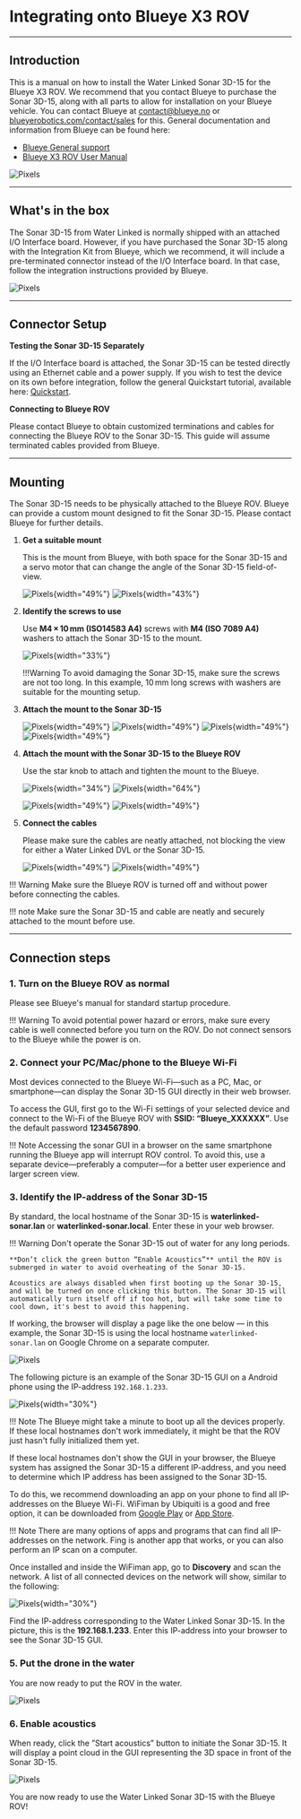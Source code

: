 # Integrating onto Blueye X3 ROV

---
## Introduction
This is a manual on how to install the Water Linked Sonar 3D-15 for the Blueye X3 ROV. We recommend that you contact Blueye to purchase the Sonar 3D-15, along with all parts to allow for installation on your Blueye vehicle. You can contact Blueye at [contact@blueye.no](mailto:contact@blueye.no) or [blueyerobotics.com/contact/sales](https://www.blueyerobotics.com/contact/sales) for this. General documentation and information from Blueye can be found here:

- [Blueye General support](https://support.blueye.no)
- [Blueye X3 ROV User Manual](https://support.blueye.no/hc/en-us/articles/4868560476316-Blueye-X3-User-Manual-PDF)


![Pixels](../img/sonar3d-integration-blueyex3/blueye_intro_pose.jpg)


---

## What's in the box

The Sonar 3D-15 from Water Linked is normally shipped with an attached I/O Interface board. However, if you have purchased the Sonar 3D-15 along with the Integration Kit from Blueye, which we recommend, it will include a pre-terminated connector instead of the I/O Interface board. In that case, follow the integration instructions provided by Blueye.


![Pixels](../img/sonar3d-integration-blueyex3/whats_in_the_box_merged.png)

---

## Connector Setup
**Testing the Sonar 3D-15 Separately**

If the I/O Interface board is attached, the Sonar 3D-15 can be tested directly using an Ethernet cable and a power supply. If you wish to test the device on its own before integration, follow the general Quickstart tutorial, available here:  [Quickstart](https://docs.waterlinked.com/sonar-3d/sonar-3d-15-quickstart/).

**Connecting to Blueye ROV**

Please contact Blueye to obtain customized terminations and cables for connecting the Blueye ROV to the Sonar 3D-15. This guide will assume terminated cables provided from Blueye.

---


## Mounting
The Sonar 3D-15 needs to be physically attached to the Blueye ROV. Blueye can provide a custom mount designed to fit the Sonar 3D-15. Please contact Blueye for further details.

1. **Get a suitable mount**

    This is the mount from Blueye, with both space for the Sonar 3D-15 and a servo motor that can change the angle of the Sonar 3D-15 field-of-view.

    ![Pixels](../img/sonar3d-integration-blueyex3/mount_no_sonar_cropped.png){width="49%"}
    ![Pixels](../img/sonar3d-integration-blueyex3/mount_no_sonar2.jpg){width="43%"}
    

2. **Identify the screws to use**

    Use **M4 × 10 mm (ISO14583 A4)** screws with **M4 (ISO 7089 A4)** washers to attach the Sonar 3D-15 to the mount.

    ![Pixels](../img/sonar3d-integration-blueyex3/screws_cropped.png){width="33%"}

    !!!Warning
        To avoid damaging the Sonar 3D-15, make sure the screws are not too long. In this example, 10 mm long screws with washers are suitable for the mounting setup.

3. **Attach the mount to the Sonar 3D-15**

    ![Pixels](../img/sonar3d-integration-blueyex3/screws_on_sonar_blurred.png){width="49%"}
    ![Pixels](../img/sonar3d-integration-blueyex3/sonar_mount_attached.jpg){width="49%"}
    ![Pixels](../img/sonar3d-integration-blueyex3/sonar_mount_attached2.jpg){width="49%"}
    ![Pixels](../img/sonar3d-integration-blueyex3/sonar_mount_attached3.jpg){width="49%"}


4. **Attach the mount with the Sonar 3D-15 to the Blueye ROV**

    Use the star knob to attach and tighten the mount to the Blueye.

    ![Pixels](../img/sonar3d-integration-blueyex3/tightening_screw_mount_cropped.png){width="34%"}
    ![Pixels](../img/sonar3d-integration-blueyex3/mount_on_sonar.png){width="64%"}

    ![Pixels](../img/sonar3d-integration-blueyex3/underside_blueye_uten_knob.jpg){width="49%"}
    ![Pixels](../img/sonar3d-integration-blueyex3/underside_blueye_med_knob.jpg){width="49%"}

5. **Connect the cables**

    Please make sure the cables are neatly attached, not blocking the view for either a Water Linked DVL or the Sonar 3D-15.

    ![Pixels](../img/sonar3d-integration-blueyex3/cables_neatly2.jpg){width="49%"}
    ![Pixels](../img/sonar3d-integration-blueyex3/cables_neatly.jpg){width="49%"}

!!! Warning
    Make sure the Blueye ROV is turned off and without power before connecting the cables.

!!! note
    Make sure the Sonar 3D-15 and cable are neatly and securely attached to the mount before use.

---


## Connection steps

### 1. **Turn on the Blueye ROV as normal**

Please see Blueye's manual for standard startup procedure.

!!! Warning 
    To avoid potential power hazard or errors, make sure every cable is well connected before you turn on the ROV. Do not connect sensors to the Blueye while the power is on.

### 2. **Connect your PC/Mac/phone to the Blueye Wi-Fi**

Most devices connected to the Blueye Wi-Fi—such as a PC, Mac, or smartphone—can display the Sonar 3D-15 GUI directly in their web browser.

To access the GUI, first go to the Wi-Fi settings of your selected device and connect to the Wi-Fi of the Blueye ROV with **SSID: “Blueye_XXXXXX”**. Use the default password **1234567890**.

!!! Note
    Accessing the sonar GUI in a browser on the same smartphone running the Blueye app will interrupt ROV control. To avoid this, use a separate device—preferably a computer—for a better user experience and larger screen view.

### 3. **Identify the IP-address of the Sonar 3D-15**


By standard, the local hostname of the Sonar 3D-15 is **waterlinked-sonar.lan** or **waterlinked-sonar.local**. Enter these in your web browser. 

!!! Warning
    Don't operate the Sonar 3D-15 out of water for any long periods.
    
    **Don’t click the green button “Enable Acoustics”** until the ROV is submerged in water to avoid overheating of the Sonar 3D-15. 
    
    Acoustics are always disabled when first booting up the Sonar 3D-15, and will be turned on once clicking this button. The Sonar 3D-15 will automatically turn itself off if too hot, but will take some time to cool down, it's best to avoid this happening.

If working, the browser will display a page like the one below — in this example, the Sonar 3D-15 is using the local hostname `waterlinked-sonar.lan` on Google Chrome on a separate computer.

![Pixels](../img/sonar3d-integration-blueyex3/sonar_gui.png)

The following picture is an example of the Sonar 3D-15 GUI on a Android phone using the IP-address `192.168.1.233`.

![Pixels](../img/sonar3d-integration-blueyex3/sonar_gui_phone.jpg){width="30%"}

!!! Note
    The Blueye might take a minute to boot up all the devices properly. If these local hostnames don't work immediately, it might be that the ROV just hasn't fully initialized them yet.

If these local hostnames don't show the GUI in your browser, the Blueye system has assigned the Sonar 3D-15 a different IP-address, and you need to determine which IP address has been assigned to the Sonar 3D-15. 

To do this, we recommend downloading an app on your phone to find all IP-addresses on the Blueye Wi-Fi. WiFiman by Ubiquiti is a good and free option, it can be downloaded from [Google Play](https://play.google.com/store/apps/details?id=com.ubnt.usurvey&pcampaignid=web_share) or [App Store](https://apps.apple.com/us/app/ubiquiti-wifiman/id1385561119). 

!!! Note
    There are many options of apps and programs that can find all IP-addresses on the network. Fing is another app that works, or you can also perform an IP scan on a computer.

Once installed and inside the WiFiman app, go to **Discovery** and scan the network. A list of all connected devices on the network will show, similar to the following:

![Pixels](../img/sonar3d-integration-blueyex3/wifiman_networks_cropped2.png){width="30%"}

Find the IP-address corresponding to the Water Linked Sonar 3D-15. In the picture, this is the **192.168.1.233**. Enter this IP-address into your browser to see the Sonar 3D-15 GUI.


### 5. **Put the drone in the water**

You are now ready to put the ROV in the water. 

![Pixels](../img/sonar3d-integration-blueyex3/blueye_in_water.jpg)


### 6. **Enable acoustics**

When ready, click the ”Start acoustics” button to initiate the Sonar 3D-15. It will display a point cloud in the GUI representing the 3D space  in front of the Sonar 3D-15. 


![Pixels](../img/sonar3d-integration-deeptrekkerpivot/sonar_3d_enjoy.png)

You are now ready to use the Water Linked Sonar 3D-15 with the Blueye ROV!